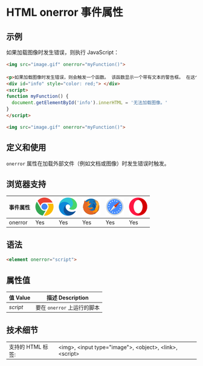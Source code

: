 HTML onerror 事件属性
===

## 示例

如果加载图像时发生错误，则执行 JavaScript：

```html idoc:preview:iframe
<img src="image.gif" onerror="myFunction()">

<p>如果加载图像时发生错误，则会触发一个函数。 该函数显示一个带有文本的警告框。 在这个例子中，我们引用了一个不存在的图像，因此会发生 onerror 事件。</p>
<div id="info" style="color: red;"> </div>
<script>
function myFunction() {
  document.getElementById('info').innerHTML = '无法加载图像。'
}
</script>
```

```html
<img src="image.gif" onerror="myFunction()">
```

## 定义和使用

`onerror` 属性在加载外部文件（例如文档或图像）时发生错误时触发。

## 浏览器支持

| 事件属性 | ![chrome][1] | ![edge][2] | ![firefox][3] | ![safari][4] | ![opera][5] |
| --- | --- | --- | --- | --- | --- |
| onerror | Yes | Yes | Yes | Yes | Yes |
<!--rehype:style=width: 100%; display: inline-table;-->
## 语法

```html
<element onerror="script">
```

## 属性值

| 值 Value | 描述 Description |
| --- | --- |
| *script* | 要在 `onerror` 上运行的脚本 |

## 技术细节

|   |   |
| ---- | ---- |
| 支持的 HTML 标签: | \<img>, \<input type="image">, \<object>, \<link>, \<script> |
<!--rehype:style=width: 100%; display: inline-table;-->



[1]: ../assets/chrome.svg
[2]: ../assets/edge.svg
[3]: ../assets/firefox.svg
[4]: ../assets/safari.svg
[5]: ../assets/opera.svg

